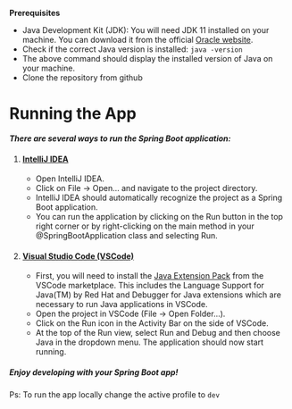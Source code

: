 **Prerequisites**

- Java Development Kit (JDK): You will need JDK 11 installed on your machine. You can download it from the official [Oracle website](https://www.oracle.com/java/technologies/javase-jdk11-downloads.html).
- Check if the correct Java version is installed: `java -version`
- The above command should display the installed version of Java on your machine.
- Clone the repository from github

# Running the App

***There are several ways to run the Spring Boot application:***

1. #### [IntelliJ IDEA](https://www.jetbrains.com/idea/)
   - Open IntelliJ IDEA.
   - Click on File -> Open... and navigate to the project directory.
   - IntelliJ IDEA should automatically recognize the project as a Spring Boot application.
   - You can run the application by clicking on the Run button in the top right corner or by right-clicking on the main method in your @SpringBootApplication class and selecting Run.
2. #### [Visual Studio Code (VSCode)](https://code.visualstudio.com/download)
   - First, you will need to install the [Java Extension Pack](https://marketplace.visualstudio.com/items?itemName=vscjava.vscode-java-pack) from the VSCode marketplace. This includes the Language Support for Java(TM) by Red Hat and Debugger for Java extensions which are necessary to run Java applications in VSCode.
   - Open the project in VSCode (File -> Open Folder...).
   - Click on the Run icon in the Activity Bar on the side of VSCode.
   - At the top of the Run view, select Run and Debug and then choose Java in the dropdown menu. The application should now start running.

##### **Enjoy developing with your Spring Boot app!**

Ps: To run the app locally change the active profile to `dev`
